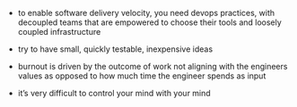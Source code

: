 - to enable software delivery velocity, you need devops practices, with decoupled teams that are empowered to choose their tools and loosely coupled infrastructure 


- try to have small, quickly testable, inexpensive ideas

- burnout is driven by the outcome of work not aligning with the engineers values as opposed to how much time the engineer spends as input


- it’s very difficult to control your mind with your mind